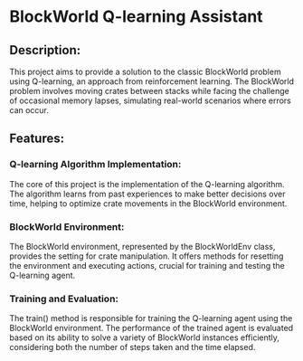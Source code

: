 # BlockWorld Q-learning Assistant

## Description:
This project aims to provide a solution to the classic BlockWorld problem using Q-learning, an approach from reinforcement learning. The BlockWorld problem involves moving crates between stacks while facing the challenge of occasional memory lapses, simulating real-world scenarios where errors can occur.

## Features:

### Q-learning Algorithm Implementation: 
The core of this project is the implementation of the Q-learning algorithm. The algorithm learns from past experiences to make better decisions over time, helping to optimize crate movements in the BlockWorld environment.
### BlockWorld Environment: 
The BlockWorld environment, represented by the BlockWorldEnv class, provides the setting for crate manipulation. It offers methods for resetting the environment and executing actions, crucial for training and testing the Q-learning agent.
### Training and Evaluation: 
The train() method is responsible for training the Q-learning agent using the BlockWorld environment. The performance of the trained agent is evaluated based on its ability to solve a variety of BlockWorld instances efficiently, considering both the number of steps taken and the time elapsed.
